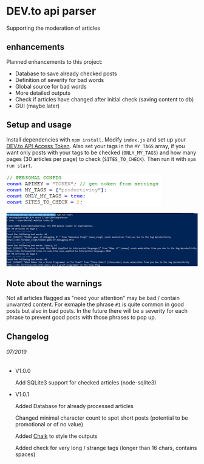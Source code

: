 # DEV.to api parser

Supporting the moderation of articles

## enhancements

Planned enhancements to this project:

- Database to save already checked posts
- Definition of severity for bad words
- Global source for bad words
- More detailed outputs
- Check if articles have changed after initial check (saving content to db)
- GUI (maybe later)

## Setup and usage

Install dependencies with `npm install`.
Modify `index.js` and set up your [DEV.to API Access Token](https://dev.to/settings/account).
Also set your tags in the `MY_TAGS` array, if you want only posts with your tags to be checked (`ONLY_MY_TAGS`) and how many pages (30 articles per page) to check (`SITES_TO_CHECK`).
Then run it with `npm run start`.

![Settings in index.js file](./guide/settings.png)

![Example of output](./guide/output.png)

## Note about the warnings

Not all articles flagged as "need your attention" may be bad / contain unwanted content. For exmaple the phrase `#1` is quite common in good posts but also in bad posts. In the future there will be a severity for each phrase to prevent good posts with those phrases to pop up.

## Changelog

###### 07/2019

- V1.0.0

  Add SQLite3 support for checked articles (node-sqlite3)

- V1.0.1

  Added Database for already processed articles

  Changed minimal character count to spot short posts (potential to be promotional or of no value)

  Added [Chalk](https://www.npmjs.com/package/chalk) to style the outputs

  Added check for very long / strange tags (longer than 16 chars, contains spaces)
